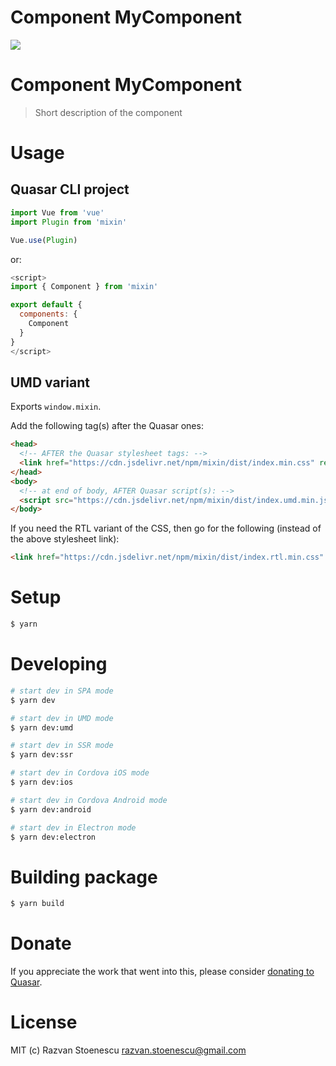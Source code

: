 # Component MyComponent

<img src="https://img.shields.io/npm/v/mixin.svg?label=mixin">

# Component MyComponent
> Short description of the component


# Usage

## Quasar CLI project

```js
import Vue from 'vue'
import Plugin from 'mixin'

Vue.use(Plugin)
```

or:

```js
<script>
import { Component } from 'mixin'

export default {
  components: {
    Component
  }
}
</script>
```

## UMD variant

Exports `window.mixin`.

Add the following tag(s) after the Quasar ones:

```html
<head>
  <!-- AFTER the Quasar stylesheet tags: -->
  <link href="https://cdn.jsdelivr.net/npm/mixin/dist/index.min.css" rel="stylesheet" type="text/css">
</head>
<body>
  <!-- at end of body, AFTER Quasar script(s): -->
  <script src="https://cdn.jsdelivr.net/npm/mixin/dist/index.umd.min.js"></script>
</body>
```
If you need the RTL variant of the CSS, then go for the following (instead of the above stylesheet link):
```html
<link href="https://cdn.jsdelivr.net/npm/mixin/dist/index.rtl.min.css" rel="stylesheet" type="text/css">
```

# Setup
```bash
$ yarn
```

# Developing
```bash
# start dev in SPA mode
$ yarn dev

# start dev in UMD mode
$ yarn dev:umd

# start dev in SSR mode
$ yarn dev:ssr

# start dev in Cordova iOS mode
$ yarn dev:ios

# start dev in Cordova Android mode
$ yarn dev:android

# start dev in Electron mode
$ yarn dev:electron
```

# Building package
```bash
$ yarn build
```

# Donate
If you appreciate the work that went into this, please consider [donating to Quasar](https://donate.quasar.dev).

# License
MIT (c) Razvan Stoenescu <razvan.stoenescu@gmail.com>
